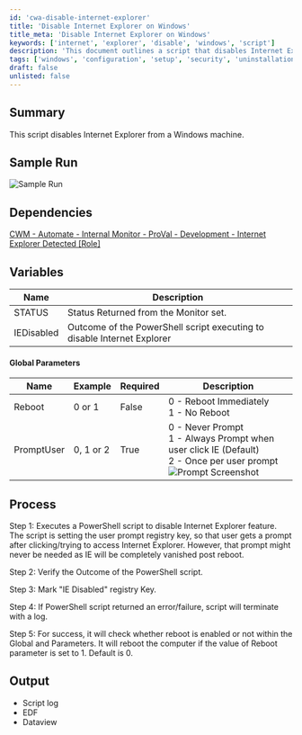 ```yaml
---
id: 'cwa-disable-internet-explorer'
title: 'Disable Internet Explorer on Windows'
title_meta: 'Disable Internet Explorer on Windows'
keywords: ['internet', 'explorer', 'disable', 'windows', 'script']
description: 'This document outlines a script that disables Internet Explorer on a Windows machine, detailing the process, dependencies, and variables involved in the execution. It includes information on user prompts, reboot options, and the expected outcomes of the script.'
tags: ['windows', 'configuration', 'setup', 'security', 'uninstallation']
draft: false
unlisted: false
---
```

## Summary

This script disables Internet Explorer from a Windows machine.

## Sample Run

![Sample Run](5078775/docs/10220659/images/14920639)

## Dependencies

[CWM - Automate - Internal Monitor - ProVal - Development - Internet Explorer Detected [Role]](https://proval.itglue.com/DOC-5078775-10731230)

## Variables

| Name        | Description                                                         |
|-------------|---------------------------------------------------------------------|
| STATUS      | Status Returned from the Monitor set.                               |
| IEDisabled  | Outcome of the PowerShell script executing to disable Internet Explorer |

#### Global Parameters

| Name        | Example     | Required | Description                                                                                      |
|-------------|-------------|----------|--------------------------------------------------------------------------------------------------|
| Reboot      | 0 or 1     | False    | 0 - Reboot Immediately<br>1 - No Reboot                                                         |
| PromptUser  | 0, 1 or 2  | True     | 0 - Never Prompt<br>1 - Always Prompt when user click IE (Default)<br>2 - Once per user prompt<br> ![Prompt Screenshot](5078775/docs/10220659/images/14194620) |

## Process

Step 1: Executes a PowerShell script to disable Internet Explorer feature. The script is setting the user prompt registry key, so that user gets a prompt after clicking/trying to access Internet Explorer. However, that prompt might never be needed as IE will be completely vanished post reboot.  

Step 2: Verify the Outcome of the PowerShell script.  

Step 3: Mark "IE Disabled" registry Key.  

Step 4: If PowerShell script returned an error/failure, script will terminate with a log.  

Step 5: For success, it will check whether reboot is enabled or not within the Global and Parameters. It will reboot the computer if the value of Reboot parameter is set to 1. Default is 0.

## Output

- Script log
- EDF
- Dataview


